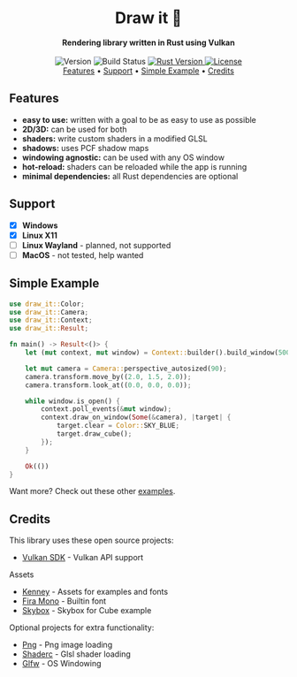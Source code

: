 <h1 align="center">Draw it 🎨</h1>

<div align="center">
  <strong>Rendering library written in Rust using Vulkan</strong>
</div>

<br />

<div align="center">
  <!-- Version -->
  <span>
    <img src="https://img.shields.io/badge/version-Work%20In%20Progress-yellow?style=flat-square" alt="Version" />
  </span>
  <!-- Build status -->
  <span>
    <img src="https://img.shields.io/github/workflow/status/oberzs/draw-it/Full%20Build?style=flat-square" alt="Build Status" />
  </span>
  <!-- Rust Version -->
  <a href="https://www.rust-lang.org/">
    <img src="https://img.shields.io/badge/rust-1.46.0-orange?style=flat-square" alt="Rust Version" />
  </a>
  <!-- License -->
  <a href="https://github.com/oberzs/draw-it/blob/develop/LICENSE">
    <img src="https://img.shields.io/github/license/oberzs/draw-it?style=flat-square" alt="License" />
  </a>
</div>

<div align="center">
  <a href="#features">Features</a> •
  <a href="#support">Support</a> •
  <a href="#simple-example">Simple Example</a> •
  <a href="#credits">Credits</a>
</div>

## Features

- **easy to use:** written with a goal to be as easy to use as possible
- **2D/3D:** can be used for both
- **shaders:** write custom shaders in a modified GLSL
- **shadows:** uses PCF shadow maps
- **windowing agnostic:** can be used with any OS window
- **hot-reload:** shaders can be reloaded while the app is running
- **minimal dependencies:** all Rust dependencies are optional

## Support

- [x] **Windows**
- [x] **Linux X11**
- [ ] **Linux Wayland** - planned, not supported
- [ ] **MacOS** - not tested, help wanted

## Simple Example

```rust
use draw_it::Color;
use draw_it::Camera;
use draw_it::Context;
use draw_it::Result;

fn main() -> Result<()> {
    let (mut context, mut window) = Context::builder().build_window(500, 500).build()?;

    let mut camera = Camera::perspective_autosized(90);
    camera.transform.move_by((2.0, 1.5, 2.0));
    camera.transform.look_at((0.0, 0.0, 0.0));

    while window.is_open() {
        context.poll_events(&mut window);
        context.draw_on_window(Some(&camera), |target| {
            target.clear = Color::SKY_BLUE;
            target.draw_cube();
        });
    }

    Ok(())
}
```

Want more? Check out these other [examples](https://github.com/oberzs/draw-it/tree/develop/examples).

## Credits

This library uses these open source projects:

- [Vulkan SDK](https://vulkan.lunarg.com/) - Vulkan API support

Assets

- [Kenney](https://www.kenney.nl/assets) - Assets for examples and fonts
- [Fira Mono](https://fonts.google.com/specimen/Fira+Mono?query=fira) - Builtin font
- [Skybox](https://www.moddb.com/addons/cc0-skybox-pack-1) - Skybox for Cube example

Optional projects for extra functionality:

- [Png](https://github.com/image-rs/image-png) - Png image loading
- [Shaderc](https://github.com/google/shaderc-rs) - Glsl shader loading
- [Glfw](https://github.com/PistonDevelopers/glfw-rs) - OS Windowing
